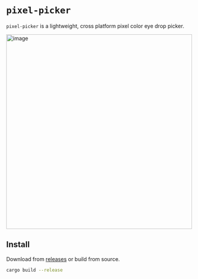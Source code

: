 # `pixel-picker`

`pixel-picker` is a lightweight, cross platform pixel color eye drop picker.

<img width="495" height="520" alt="image" src="https://github.com/user-attachments/assets/250a16b6-9b98-4fe2-b1cc-425ea0e635ce" />

## Install

Download from [releases](https://github.com/kdheepak/pixel-picker/releases/latest) or build from source.

```bash
cargo build --release
```
